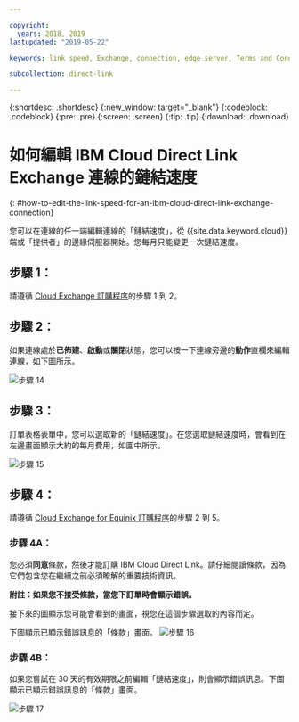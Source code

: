 ```yaml
---

copyright:
  years: 2018, 2019
lastupdated: "2019-05-22"

keywords: link speed, Exchange, connection, edge server, Terms and Conditions

subcollection: direct-link

---
```


{:shortdesc: .shortdesc}
{:new_window: target="_blank"}
{:codeblock: .codeblock}
{:pre: .pre}
{:screen: .screen}
{:tip: .tip}
{:download: .download}

# 如何編輯 IBM Cloud Direct Link Exchange 連線的鏈結速度
{: #how-to-edit-the-link-speed-for-an-ibm-cloud-direct-link-exchange-connection}

您可以在連線的任一端編輯連線的「鏈結速度」，從 {{site.data.keyword.cloud}} 端或「提供者」的邊緣伺服器開始。您每月只能變更一次鏈結速度。

## 步驟 1： 

請遵循 [Cloud Exchange 訂購程序](/docs/infrastructure/direct-link?topic=direct-link-provisioning-ibm-cloud-direct-link-exchange)的步驟 1 到 2。

## 步驟 2：

如果連線處於**已佈建**、**啟動**或**關閉**狀態，您可以按一下連線旁邊的**動作**直欄來編輯連線，如下圖所示。

![步驟 14](/images/PSRL-Step2.png)

## 步驟 3：

訂單表格表單中，您可以選取新的「鏈結速度」。在您選取鏈結速度時，會看到在左邊畫面顯示大約的每月費用，如圖中所示。

![步驟 15](/images/PSRL-Step3.png)


## 步驟 4：

請遵循 [Cloud Exchange for Equinix 訂購程序](/docs/infrastructure/direct-link?topic=direct-link-provisioning-ibm-cloud-direct-link-exchange-for-equinix)的步驟 2 到 5。

### 步驟 4A：
您必須**同意**條款，然後才能訂購 IBM Cloud Direct Link。請仔細閱讀條款，因為它們包含您在繼續之前必須瞭解的重要技術資訊。 

**附註：如果您不接受條款，當您下訂單時會顯示錯誤。**

接下來的圖顯示您可能會看到的畫面，視您在這個步驟選取的內容而定。

下圖顯示已顯示錯誤訊息的「條款」畫面。
![步驟 16](/images/PSRL-Step4A.png)

### 步驟 4B：
如果您嘗試在 30 天的有效期限之前編輯「鏈結速度」，則會顯示錯誤訊息。下圖顯示已顯示錯誤訊息的「條款」畫面。

![步驟 17](/images/PSRL-Step4B.png)
